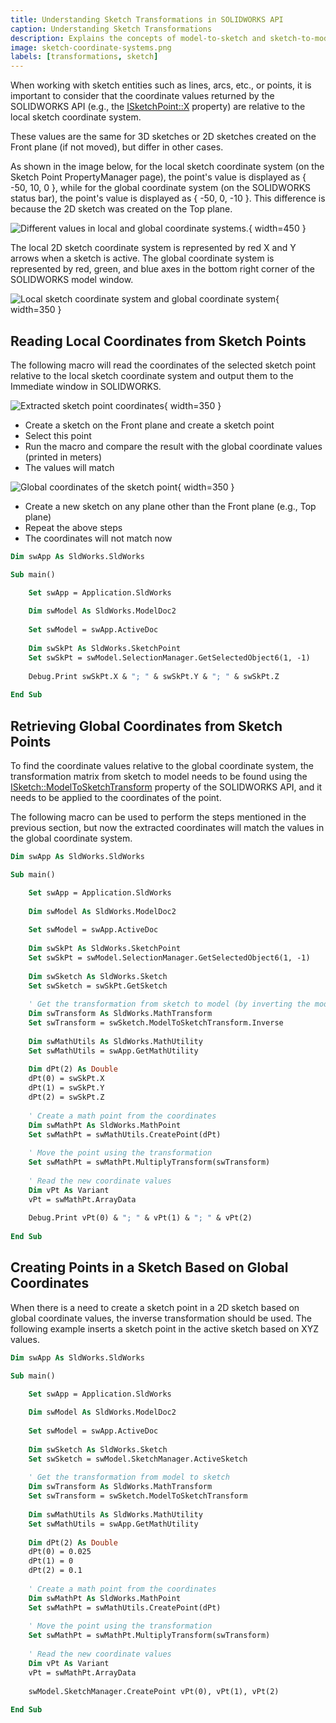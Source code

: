 ```yaml
---
title: Understanding Sketch Transformations in SOLIDWORKS API
caption: Understanding Sketch Transformations
description: Explains the concepts of model-to-sketch and sketch-to-model transformations in SOLIDWORKS API to correctly calculate the coordinates of sketch entities
image: sketch-coordinate-systems.png
labels: [transformations, sketch]
---
```

When working with sketch entities such as lines, arcs, etc., or points, it is important to consider that the coordinate values returned by the SOLIDWORKS API (e.g., the [ISketchPoint::X](https://help.solidworks.com/2017/English/api/sldworksapi/SolidWorks.Interop.sldworks~SolidWorks.Interop.sldworks.ISketchPoint~X.html) property) are relative to the local sketch coordinate system.

These values are the same for 3D sketches or 2D sketches created on the Front plane (if not moved), but differ in other cases.

As shown in the image below, for the local sketch coordinate system (on the Sketch Point PropertyManager page), the point's value is displayed as { -50, 10, 0 }, while for the global coordinate system (on the SOLIDWORKS status bar), the point's value is displayed as { -50, 0, -10 }. This difference is because the 2D sketch was created on the Top plane.

![Different values in local and global coordinate systems.](global-local-coordinates.png){ width=450 }

The local 2D sketch coordinate system is represented by red X and Y arrows when a sketch is active. The global coordinate system is represented by red, green, and blue axes in the bottom right corner of the SOLIDWORKS model window.

![Local sketch coordinate system and global coordinate system](sketch-coordinate-systems.png){ width=350 }

## Reading Local Coordinates from Sketch Points

The following macro will read the coordinates of the selected sketch point relative to the local sketch coordinate system and output them to the Immediate window in SOLIDWORKS.

![Extracted sketch point coordinates](coordinate-output.png){ width=350 }

* Create a sketch on the Front plane and create a sketch point
* Select this point
* Run the macro and compare the result with the global coordinate values (printed in meters)
* The values will match

![Global coordinates of the sketch point](sketch-point-coordinate.png){ width=350 }

* Create a new sketch on any plane other than the Front plane (e.g., Top plane)
* Repeat the above steps
* The coordinates will not match now

```vb
Dim swApp As SldWorks.SldWorks

Sub main()

    Set swApp = Application.SldWorks
    
    Dim swModel As SldWorks.ModelDoc2
    
    Set swModel = swApp.ActiveDoc
    
    Dim swSkPt As SldWorks.SketchPoint
    Set swSkPt = swModel.SelectionManager.GetSelectedObject6(1, -1)
    
    Debug.Print swSkPt.X & "; " & swSkPt.Y & "; " & swSkPt.Z
    
End Sub

```



## Retrieving Global Coordinates from Sketch Points

To find the coordinate values relative to the global coordinate system, the transformation matrix from sketch to model needs to be found using the [ISketch::ModelToSketchTransform](https://help.solidworks.com/2018/english/api/sldworksapi/SolidWorks.Interop.sldworks~SolidWorks.Interop.sldworks.ISketch~ModelToSketchTransform.html) property of the SOLIDWORKS API, and it needs to be applied to the coordinates of the point.

The following macro can be used to perform the steps mentioned in the previous section, but now the extracted coordinates will match the values in the global coordinate system.

```vb
Dim swApp As SldWorks.SldWorks

Sub main()

    Set swApp = Application.SldWorks
    
    Dim swModel As SldWorks.ModelDoc2
    
    Set swModel = swApp.ActiveDoc
    
    Dim swSkPt As SldWorks.SketchPoint
    Set swSkPt = swModel.SelectionManager.GetSelectedObject6(1, -1)
    
    Dim swSketch As SldWorks.Sketch
    Set swSketch = swSkPt.GetSketch
    
    ' Get the transformation from sketch to model (by inverting the model to sketch transformation)
    Dim swTransform As SldWorks.MathTransform
    Set swTransform = swSketch.ModelToSketchTransform.Inverse
        
    Dim swMathUtils As SldWorks.MathUtility
    Set swMathUtils = swApp.GetMathUtility
    
    Dim dPt(2) As Double
    dPt(0) = swSkPt.X
    dPt(1) = swSkPt.Y
    dPt(2) = swSkPt.Z
    
    ' Create a math point from the coordinates
    Dim swMathPt As SldWorks.MathPoint
    Set swMathPt = swMathUtils.CreatePoint(dPt)
    
    ' Move the point using the transformation
    Set swMathPt = swMathPt.MultiplyTransform(swTransform)
    
    ' Read the new coordinate values
    Dim vPt As Variant
    vPt = swMathPt.ArrayData
    
    Debug.Print vPt(0) & "; " & vPt(1) & "; " & vPt(2)
    
End Sub
```



## Creating Points in a Sketch Based on Global Coordinates

When there is a need to create a sketch point in a 2D sketch based on global coordinate values, the inverse transformation should be used. The following example inserts a sketch point in the active sketch based on XYZ values.

```vb
Dim swApp As SldWorks.SldWorks

Sub main()

    Set swApp = Application.SldWorks
    
    Dim swModel As SldWorks.ModelDoc2
    
    Set swModel = swApp.ActiveDoc
        
    Dim swSketch As SldWorks.Sketch
    Set swSketch = swModel.SketchManager.ActiveSketch
    
    ' Get the transformation from model to sketch
    Dim swTransform As SldWorks.MathTransform
    Set swTransform = swSketch.ModelToSketchTransform
        
    Dim swMathUtils As SldWorks.MathUtility
    Set swMathUtils = swApp.GetMathUtility
    
    Dim dPt(2) As Double
    dPt(0) = 0.025
    dPt(1) = 0
    dPt(2) = 0.1
    
    ' Create a math point from the coordinates
    Dim swMathPt As SldWorks.MathPoint
    Set swMathPt = swMathUtils.CreatePoint(dPt)
    
    ' Move the point using the transformation
    Set swMathPt = swMathPt.MultiplyTransform(swTransform)
    
    ' Read the new coordinate values
    Dim vPt As Variant
    vPt = swMathPt.ArrayData
    
    swModel.SketchManager.CreatePoint vPt(0), vPt(1), vPt(2)
    
End Sub
```